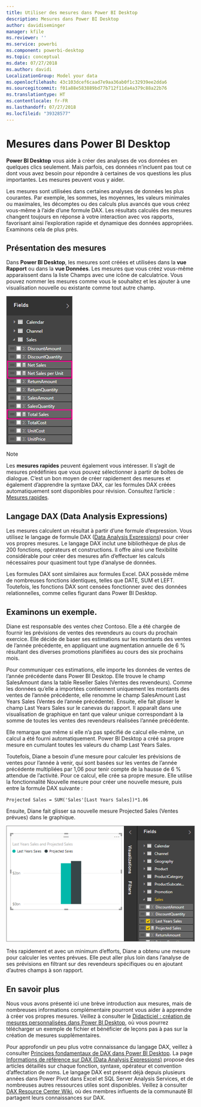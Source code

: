 ```yaml
---
title: Utiliser des mesures dans Power BI Desktop
description: Mesures dans Power BI Desktop
author: davidiseminger
manager: kfile
ms.reviewer: ''
ms.service: powerbi
ms.component: powerbi-desktop
ms.topic: conceptual
ms.date: 07/27/2018
ms.author: davidi
LocalizationGroup: Model your data
ms.openlocfilehash: 43c103dcef6caad7e9aa36ab0f1c32939ee2dda6
ms.sourcegitcommit: f01a88e583889bd77b712f11da4a379c88a22b76
ms.translationtype: HT
ms.contentlocale: fr-FR
ms.lasthandoff: 07/27/2018
ms.locfileid: "39328577"
---
```

# <a name="measures-in-power-bi-desktop"></a>Mesures dans Power BI Desktop
**Power BI Desktop** vous aide à créer des analyses de vos données en quelques clics seulement. Mais parfois, ces données n’incluent pas tout ce dont vous avez besoin pour répondre à certaines de vos questions les plus importantes. Les mesures peuvent vous y aider.

Les mesures sont utilisées dans certaines analyses de données les plus courantes. Par exemple, les sommes, les moyennes, les valeurs minimales ou maximales, les décomptes ou des calculs plus avancés que vous créez vous-même à l’aide d’une formule DAX. Les résultats calculés des mesures changent toujours en réponse à votre interaction avec vos rapports, favorisant ainsi l’exploration rapide et dynamique des données appropriées. Examinons cela de plus près.

## <a name="understanding-measures"></a>Présentation des mesures
Dans **Power BI Desktop**, les mesures sont créées et utilisées dans la **vue Rapport** ou dans la **vue Données**. Les mesures que vous créez vous-même apparaissent dans la liste Champs avec une icône de calculatrice. Vous pouvez nommer les mesures comme vous le souhaitez et les ajouter à une visualisation nouvelle ou existante comme tout autre champ.

![](media/desktop-measures/measuresinpbid_measinfieldlist.png)

> [!NOTE]
> Les **mesures rapides** peuvent également vous intéresser. Il s’agit de mesures prédéfinies que vous pouvez sélectionner à partir de boîtes de dialogue. C’est un bon moyen de créer rapidement des mesures et également d’apprendre la syntaxe DAX, car les formules DAX créées automatiquement sont disponibles pour révision. Consultez l’article : [Mesures rapides](desktop-quick-measures.md).
> 
> 

## <a name="data-analysis-expressions"></a>Langage DAX (Data Analysis Expressions)
Les mesures calculent un résultat à partir d’une formule d’expression. Vous utilisez le langage de formule DAX ([Data Analysis Expressions](https://msdn.microsoft.com/library/gg413422.aspx)) pour créer vos propres mesures. Le langage DAX inclut une bibliothèque de plus de 200 fonctions, opérateurs et constructions. Il offre ainsi une flexibilité considérable pour créer des mesures afin d’effectuer les calculs nécessaires pour quasiment tout type d’analyse de données.

Les formules DAX sont similaires aux formules Excel. DAX possède même de nombreuses fonctions identiques, telles que DATE, SUM et LEFT. Toutefois, les fonctions DAX sont censées fonctionner avec des données relationnelles, comme celles figurant dans Power BI Desktop.

## <a name="lets-look-at-an-example"></a>Examinons un exemple.
Diane est responsable des ventes chez Contoso. Elle a été chargée de fournir les prévisions de ventes des revendeurs au cours du prochain exercice. Elle décide de baser ses estimations sur les montants des ventes de l’année précédente, en appliquant une augmentation annuelle de 6 % résultant des diverses promotions planifiées au cours des six prochains mois.

Pour communiquer ces estimations, elle importe les données de ventes de l’année précédente dans Power BI Desktop. Elle trouve le champ SalesAmount dans la table Reseller Sales (Ventes des revendeurs). Comme les données qu’elle a importées contiennent uniquement les montants des ventes de l’année précédente, elle renomme le champ SalesAmount Last Years Sales (Ventes de l’année précédente). Ensuite, elle fait glisser le champ Last Years Sales sur le canevas du rapport. Il apparaît dans une visualisation de graphique en tant que valeur unique correspondant à la somme de toutes les ventes des revendeurs réalisées l’année précédente.

Elle remarque que même si elle n’a pas spécifié de calcul elle-même, un calcul a été fourni automatiquement. Power BI Desktop a créé sa propre mesure en cumulant toutes les valeurs du champ Last Years Sales.

Toutefois, Diane a besoin d’une mesure pour calculer les prévisions de ventes pour l’année à venir, qui sont basées sur les ventes de l’année précédente multipliées par 1,06 pour tenir compte de la hausse de 6 % attendue de l’activité. Pour ce calcul, elle crée sa propre mesure. Elle utilise la fonctionnalité Nouvelle mesure pour créer une nouvelle mesure, puis entre la formule DAX suivante :

    Projected Sales = SUM('Sales'[Last Years Sales])*1.06

Ensuite, Diane fait glisser sa nouvelle mesure Projected Sales (Ventes prévues) dans le graphique.

![](media/desktop-measures/measuresinpbid_lastyearsales.png)

Très rapidement et avec un minimum d’efforts, Diane a obtenu une mesure pour calculer les ventes prévues. Elle peut aller plus loin dans l’analyse de ses prévisions en filtrant sur des revendeurs spécifiques ou en ajoutant d’autres champs à son rapport.

## <a name="learn-more"></a>En savoir plus
Nous vous avons présenté ici une brève introduction aux mesures, mais de nombreuses informations complémentaire pourront vous aider à apprendre à créer vos propres mesures. Veillez à consulter le [Didacticiel : création de mesures personnalisées dans Power BI Desktop](desktop-tutorial-create-measures.md), où vous pourrez télécharger un exemple de fichier et bénéficier de leçons pas à pas sur la création de mesures supplémentaires.  

Pour approfondir un peu plus votre connaissance du langage DAX, veillez à consulter [Principes fondamentaux de DAX dans Power BI Desktop](desktop-quickstart-learn-dax-basics.md). La page [Informations de référence sur DAX (Data Analysis Expressions)](https://msdn.microsoft.com/library/gg413422.aspx) propose des articles détaillés sur chaque fonction, syntaxe, opérateur et convention d’affectation de noms. Le langage DAX est présent déjà depuis plusieurs années dans Power Pivot dans Excel et SQL Server Analysis Services, et de nombreuses autres ressources utiles sont disponibles. Veillez à consulter [DAX Resource Center Wiki](http://social.technet.microsoft.com/wiki/contents/articles/1088.dax-resource-center.aspx), où des membres influents de la communauté BI partagent leurs connaissances sur DAX.



